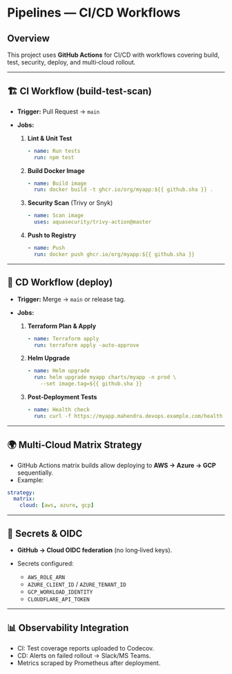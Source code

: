 # Pipelines — CI/CD Workflows

## Overview

This project uses **GitHub Actions** for CI/CD with workflows covering build, test, security, deploy, and multi‑cloud rollout.

---

## 🏗️ CI Workflow (build‑test‑scan)

* **Trigger:** Pull Request → `main`
* **Jobs:**

  1. **Lint & Unit Test**

     ```yaml
     - name: Run tests
       run: npm test
     ```
  2. **Build Docker Image**

     ```yaml
     - name: Build image
       run: docker build -t ghcr.io/org/myapp:${{ github.sha }} .
     ```
  3. **Security Scan** (Trivy or Snyk)

     ```yaml
     - name: Scan image
       uses: aquasecurity/trivy-action@master
     ```
  4. **Push to Registry**

     ```yaml
     - name: Push
       run: docker push ghcr.io/org/myapp:${{ github.sha }}
     ```

---

## 🚀 CD Workflow (deploy)

* **Trigger:** Merge → `main` or release tag.
* **Jobs:**

  1. **Terraform Plan & Apply**

     ```yaml
     - name: Terraform apply
       run: terraform apply -auto-approve
     ```
  2. **Helm Upgrade**

     ```yaml
     - name: Helm upgrade
       run: helm upgrade myapp charts/myapp -n prod \
         --set image.tag=${{ github.sha }}
     ```
  3. **Post‑Deployment Tests**

     ```yaml
     - name: Health check
       run: curl -f https://myapp.mahendra.devops.example.com/health
     ```

---

## 🌍 Multi‑Cloud Matrix Strategy

* GitHub Actions matrix builds allow deploying to **AWS → Azure → GCP** sequentially.
* Example:

```yaml
strategy:
  matrix:
    cloud: [aws, azure, gcp]
```

---

## 🔐 Secrets & OIDC

* **GitHub → Cloud OIDC federation** (no long‑lived keys).
* Secrets configured:

  * `AWS_ROLE_ARN`
  * `AZURE_CLIENT_ID` / `AZURE_TENANT_ID`
  * `GCP_WORKLOAD_IDENTITY`
  * `CLOUDFLARE_API_TOKEN`

---

## 📊 Observability Integration

* CI: Test coverage reports uploaded to Codecov.
* CD: Alerts on failed rollout → Slack/MS Teams.
* Metrics scraped by Prometheus after deployment.
